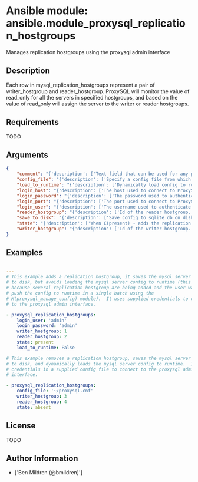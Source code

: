 # Ansible module: ansible.module_proxysql_replication_hostgroups


Manages replication hostgroups using the proxysql admin interface

## Description

Each row in mysql_replication_hostgroups represent a pair of writer_hostgroup and reader_hostgroup. ProxySQL will monitor the value of read_only for all the servers in specified hostgroups, and based on the value of read_only will assign the server to the writer or reader hostgroups.

## Requirements

TODO

## Arguments

``` json
{
    "comment": "{'description': ['Text field that can be used for any purposed defined by the user.']}",
    "config_file": "{'description': ['Specify a config file from which I(login_user) and I(login_password) are to be read.'], 'default': ''}",
    "load_to_runtime": "{'description': ['Dynamically load config to runtime memory.'], 'type': 'bool', 'default': True}",
    "login_host": "{'description': ['The host used to connect to ProxySQL admin interface.'], 'default': '127.0.0.1'}",
    "login_password": "{'description': ['The password used to authenticate to ProxySQL admin interface.']}",
    "login_port": "{'description': ['The port used to connect to ProxySQL admin interface.'], 'default': 6032}",
    "login_user": "{'description': ['The username used to authenticate to ProxySQL admin interface.']}",
    "reader_hostgroup": "{'description': ['Id of the reader hostgroup.'], 'required': True}",
    "save_to_disk": "{'description': ['Save config to sqlite db on disk to persist the configuration.'], 'type': 'bool', 'default': True}",
    "state": "{'description': ['When C(present) - adds the replication hostgroup, when C(absent) - removes the replication hostgroup.'], 'choices': ['present', 'absent'], 'default': 'present'}",
    "writer_hostgroup": "{'description': ['Id of the writer hostgroup.'], 'required': True}",
}
```

## Examples


``` yaml

---
# This example adds a replication hostgroup, it saves the mysql server config
# to disk, but avoids loading the mysql server config to runtime (this might be
# because several replication hostgroup are being added and the user wants to
# push the config to runtime in a single batch using the
# M(proxysql_manage_config) module).  It uses supplied credentials to connect
# to the proxysql admin interface.

- proxysql_replication_hostgroups:
    login_user: 'admin'
    login_password: 'admin'
    writer_hostgroup: 1
    reader_hostgroup: 2
    state: present
    load_to_runtime: False

# This example removes a replication hostgroup, saves the mysql server config
# to disk, and dynamically loads the mysql server config to runtime.  It uses
# credentials in a supplied config file to connect to the proxysql admin
# interface.

- proxysql_replication_hostgroups:
    config_file: '~/proxysql.cnf'
    writer_hostgroup: 3
    reader_hostgroup: 4
    state: absent

```

## License

TODO

## Author Information
  - ['Ben Mildren (@bmildren)']
